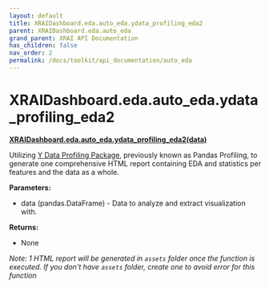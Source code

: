 ```yaml
---
layout: default
title: XRAIDashboard.eda.auto_eda.ydata_profiling_eda2
parent: XRAIDashboard.eda.auto_eda
grand_parent: XRAI API Documentation
has_children: false
nav_order: 2
permalink: /docs/toolkit/api_documentation/auto_eda
---
```


# XRAIDashboard.eda.auto_eda.ydata_profiling_eda2
**[XRAIDashboard.eda.auto_eda.ydata_profiling_eda2(data)](https://github.com/gaberamolete/XRAIDashboard/blob/main/eda/auto_eda.py)**


Utilizing [Y Data Profiling Package](https://github.com/ydataai/ydata-profiling), previously known as Pandas Profiling, to generate one comprehensive HTML report containing EDA and statistics per features and the data as a whole.


**Parameters:**
- data (pandas.DataFrame) - Data to analyze and extract visualization with.

**Returns:**
- None

*Note: 1 HTML report will be generated in `assets` folder once the function is executed. If you don't have `assets` folder, create one to avoid error for this function*